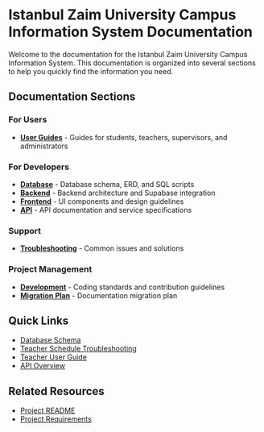 # Istanbul Zaim University Campus Information System Documentation

Welcome to the documentation for the Istanbul Zaim University Campus Information System. This documentation is organized into several sections to help you quickly find the information you need.

## Documentation Sections

### For Users

- **[User Guides](user-guides/README.md)** - Guides for students, teachers, supervisors, and administrators

### For Developers

- **[Database](database/README.md)** - Database schema, ERD, and SQL scripts
- **[Backend](backend/README.md)** - Backend architecture and Supabase integration
- **[Frontend](frontend/README.md)** - UI components and design guidelines
- **[API](api/README.md)** - API documentation and service specifications

### Support

- **[Troubleshooting](troubleshooting/README.md)** - Common issues and solutions

### Project Management

- **[Development](development/README.md)** - Coding standards and contribution guidelines
- **[Migration Plan](migration-plan.md)** - Documentation migration plan

## Quick Links

- [Database Schema](database/schema.md)
- [Teacher Schedule Troubleshooting](troubleshooting/teacher-schedule.md)
- [Teacher User Guide](user-guides/teacher-guide.md)
- [API Overview](api/README.md)

## Related Resources

- [Project README](../README.md)
- [Project Requirements](../project_requirements.md) 
